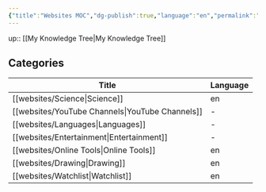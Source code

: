 ```yaml
---
{"title":"Websites MOC","dg-publish":true,"language":"en","permalink":"/websites/websites/","dgPassFrontmatter":true}
---
```


up:: [[My Knowledge Tree\|My Knowledge Tree]]

## Categories

| Title                                              | Language |
| -------------------------------------------------- | -------- |
| [[websites/Science\|Science]]                   | en       |
| [[websites/YouTube Channels\|YouTube Channels]] | \-       |
| [[websites/Languages\|Languages]]               | \-       |
| [[websites/Entertainment\|Entertainment]]       | \-       |
| [[websites/Online Tools\|Online Tools]]         | en       |
| [[websites/Drawing\|Drawing]]                   | en       |
| [[websites/Watchlist\|Watchlist]]               | en       |

